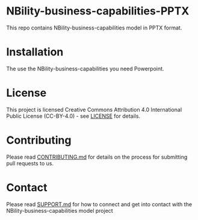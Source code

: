 # NBility-business-capabilities-PPTX

This repo contains NBility-business-capabilities model in PPTX format. 

# Installation 
The use the NBility-business-capabilities you need Powerpoint.

# License
This project is licensed Creative Commons Attribution 4.0 International Public License (CC-BY-4.0) - see [LICENSE](LICENSE) for details.

# Contributing
Please read [CONTRIBUTING.md](CONTRIBUTING.md) for details on the process for submitting pull requests to us.

# Contact
Please read [SUPPORT.md](SUPPORT.md) for how to connect and get into contact with the NBility-business-capabilities model project
